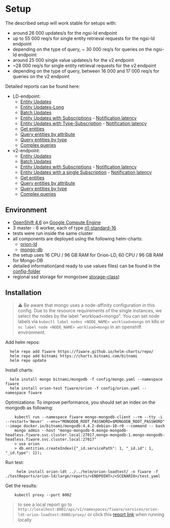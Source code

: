 # Setup

The described setup will work stable for setups with:

-   around 26 000 updates/s for the ngsi-ld endpoint
-   up to 55 000 req/s for single entity retrieval requests for the ngsi-ld endpoint
-   depending on the type of query, ~ 30 000 req/s for queries on the ngsi-ld endpoint
-   around 25 000 single value updates/s for the v2 endpoint
-   ~28 000 req/s for single entity retrieval requests for the v2 endpoint
-   depending on the type of query, between 16 000 and 17 000 req/s for queries on the v2 endpoint

Detailed reports can be found here:

-   LD-endpoint:
    -   [Entity Updates](https://fiware.github.io/load-tests/testReports/orion-ld/large/reports/ld/EntityUpdateSimulation/gatling-report.html)
    -   [Entity Updates-Long](https://fiware.github.io/load-tests/testReports/orion-ld/large/reports/ld/EntityUpdateSimulationLong/gatling-report.html)
    -   [Batch Updates](https://fiware.github.io/load-tests/testReports/orion-ld/large/reports/ld/BatchUpdateSimulation/gatling-report.html)
    -   [Entity Updates with Subscriptions](https://fiware.github.io/load-tests/testReports/orion-ld/large/reports/ld/EntityUpdateWithSubscriptionSimulation/gatling-report.html) -
        [Notification latency](reports/ld/EntityUpdateWithSubscriptionSimulation/grafana-report.png)
    -   [Entity Updates with Type-Subscription](https://fiware.github.io/load-tests/testReports/orion-ld/large/reports/ld/EntityUpdateWithTypeSubscriptionSimulation/gatling-report.html) -
        [Notification latency](reports/ld/EntityUpdateWithTypeSubscriptionSimulation/grafana-report.png)
    -   [Get entities](https://fiware.github.io/load-tests/testReports/orion-ld/large/reports/ld/GetSingleEntitiesSimulation/gatling-report.html)
    -   [Query entities by attribute](https://fiware.github.io/load-tests/testReports/orion-ld/large/reports/ld/QueryEntitiesByAttributeSimulation/gatling-report.html)
    -   [Query entities by type](https://fiware.github.io/load-tests/testReports/orion-ld/large/reports/ld/QueryEntitiesByTypeSimulation/gatling-report.html)
    -   [Complex queries](https://fiware.github.io/load-tests/testReports/orion-ld/large/reports/ld/ComplexQueryEntitiesByAttributeSimulation/gatling-report.html)
-   v2-endpoint:
    -   [Entity Updates](https://fiware.github.io/load-tests/testReports/orion-ld/large/reports/v2/EntityUpdateSimulation/gatling-report.html)
    -   [Batch Updates](https://fiware.github.io/load-tests/testReports/orion-ld/large/reports/v2/BatchUpdateSimulation/gatling-report.html)
    -   [Entity Updates with Subscriptions](https://fiware.github.io/load-tests/testReports/orion-ld/large/reports/v2/EntityUpdateWithSubscriptionSimulation/gatling-report.html) -
        [Notification latency](reports/v2/EntityUpdateWithSubscriptionSimulation/grafana-report.png)
    -   [Entity Updates with a single Subscription](https://fiware.github.io/load-tests/testReports/orion-ld/large/reports/v2/EntityUpdateWithSingleSubscriptionSimulation/gatling-report.html) -
        [Notification latency](reports/v2/EntityUpdateWithSingleSubscriptionSimulation/grafana-report.png)
    -   [Get entities](https://fiware.github.io/load-tests/testReports/orion-ld/large/reports/v2/GetSingleEntitiesSimulation/gatling-report.html)
    -   [Query entities by attribute](https://fiware.github.io/load-tests/testReports/orion-ld/large/reports/v2/QueryEntitiesByAttributeSimulation/gatling-report.html)
    -   [Query entities by type](https://fiware.github.io/load-tests/testReports/orion-ld/large/reports/v2/QueryEntitiesByTypeSimulation/gatling-report.html)
    -   [Complex queries](https://fiware.github.io/load-tests/testReports/orion-ld/large/reports/v2/ComplexQueryEntitiesByAttributeSimulation/gatling-report.html)

## Environment

-   [OpenShift 4.6](https://docs.openshift.com/container-platform/4.6/welcome/index.html) on
    [Google Compute Engine](https://cloud.google.com/compute)
-   3 master - 6 worker, each of type [n1-standard-16](https://cloud.google.com/compute/docs/machine-types)
-   tests were run inside the same cluster
-   all components are deployed using the following helm-charts:
    -   [orion-ld](https://github.com/FIWARE/helm-charts/tree/main/charts/orion)
    -   [mongo-db](https://github.com/bitnami/charts/tree/master/bitnami/mongodb)
-   the setup uses 16 CPU / 96 GB RAM for Orion-LD, 60 CPU / 96 GB RAM for Mongo-DB
-   detailed information(and ready to use values files) can be found in the [config-folder](config)
-   regional ssd storage for mongo(see [storage-class](config/storage-class.yaml))

## Installation

> :warning: Be aware that mongo uses a node-affinity configuration in this config. Due to the resource requirements of
> the single instances, we select the nodes by the label "workload=mongo". You can set node labels via
> `kubectl label nodes <NODE_NAME> workload=mongo` on k8s or `oc label node <NODE_NAME> workload=mongo` in an openshift
> environment.

Add helm repos:

```console
  helm repo add fiware https://fiware.github.io/helm-charts/repo/
  helm repo add bitnami https://charts.bitnami.com/bitnami
  helm repo update
```

Install charts:

```console
  helm install mongo bitnami/mongodb -f config/mongo.yaml --namespace fiware
  helm install orion-test fiware/orion -f config/orion.yaml --namespace fiware
```

Optimizations: To improve performance, you should set an index on the mongodb as following:

```console
    kubectl run --namespace fiware mongo-mongodb-client --rm --tty -i --restart='Never' --env="MONGODB_ROOT_PASSWORD=$MONGODB_ROOT_PASSWORD" --image docker.io/bitnami/mongodb:4.4.2-debian-10-r0 --command -- bash
    mongo admin --host "mongo-mongodb-0.mongo-mongodb-headless.fiware.svc.cluster.local:27017,mongo-mongodb-1.mongo-mongodb-headless.fiware.svc.cluster.local:27017"
    > use orion
    > db.entities.createIndex({"_id.servicePath": 1, "_id.id": 1, "_id.type": 1});
```

Run test:

```console
     helm install orion-ldt ../../helm/orion-loadtest/ -n fiware -f ./testReports/orion-ld/large/reports/<ENDPOINT>/<SCENARIO>/test.yaml
```

Get the results:

```console
    kubectl proxy --port 8002
```

> to see a local report go to
> `http://localhost:8002/api/v1/namespaces/fiware/services/orion-ldt-orion-loadtest:8080/proxy/` or click this
> [report link](http://localhost:8002/api/v1/namespaces/fiware/services/orion-ldt-orion-loadtest:8080/proxy/) when
> running locally
